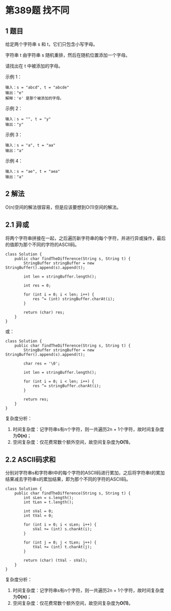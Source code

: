 # 第389题 找不同

## 1 题目

给定两个字符串 s 和 t，它们只包含小写字母。

字符串 t 由字符串 s 随机重排，然后在随机位置添加一个字母。

请找出在 t 中被添加的字母。

示例 1：

```
输入：s = "abcd", t = "abcde"
输出："e"
解释：'e' 是那个被添加的字母。
```

示例 2：

```
输入：s = "", t = "y"
输出："y"
```

示例 3：

```
输入：s = "a", t = "aa"
输出："a"
```

示例 4：

```
输入：s = "ae", t = "aea"
输出："a"
```

## 2 解法

O(n)空间的解法很容易，但是应该要想到O(1)空间的解法。

## 2.1 异或

将两个字符串拼接在一起，之后遍历新字符串的每个字符，并进行异或操作，最后的值即为那个不同的字符的ASCII码。

```
class Solution {
    public char findTheDifference(String s, String t) {
        StringBuffer stringBuffer = new StringBuffer().append(s).append(t);    

        int len = stringBuffer.length();

        int res = 0;

        for (int i = 0; i < len; i++) {
            res ^= (int) stringBuffer.charAt(i);    
        }

        return (char) res;
    }
}
```

或：

```
class Solution {
    public char findTheDifference(String s, String t) {
        StringBuffer stringBuffer = new StringBuffer().append(s).append(t);

        char res = '\0';

        int len = stringBuffer.length();

        for (int i = 0; i < len; i++) {
            res ^= stringBuffer.charAt(i);
        }

        return res;
    }
}
```

复杂度分析：

1. 时间复杂度：记字符串s有n个字符，则一共遍历2n + 1个字符，故时间复杂度为**O(n)**；
2. 空间复杂度：仅花费常数个额外空间，故空间复杂度为**O(1)**。

## 2.2 ASCII码求和

分别对字符串s和字符串t中的每个字符的ASCII码进行累加，之后将字符串t的累加结果减去字符串s的累加结果，即为那个不同的字符的ASCII码。

```
class Solution {
    public char findTheDifference(String s, String t) {
        int sLen = s.length();
        int tLen = t.length();

        int sVal = 0;
        int tVal = 0;

        for (int i = 0; i < sLen; i++) {
            sVal += (int) s.charAt(i);
        }

        for (int j = 0; j < tLen; j++) {
            tVal += (int) t.charAt(j);
        }

        return (char) (tVal - sVal);
    }
}
```

复杂度分析：

1. 时间复杂度：记字符串s有n个字符，则一共遍历2n + 1个字符，故时间复杂度为**O(n)**；
2. 空间复杂度：仅花费常数个额外空间，故空间复杂度为**O(1)**。

